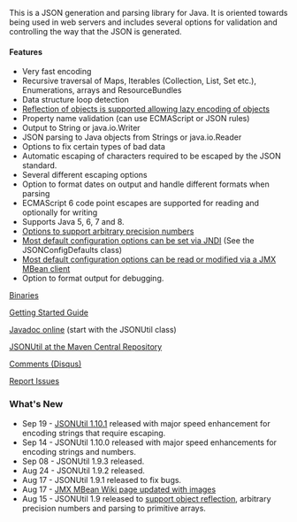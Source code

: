 
This is a JSON generation and parsing library for Java.  It is oriented
towards being used in web servers and includes several options for validation
and controlling the way that the JSON is generated.

#### Features
* Very fast encoding
* Recursive traversal of Maps, Iterables (Collection, List, Set etc.), Enumerations, arrays and ResourceBundles
* Data structure loop detection
* [Reflection of objects is supported allowing lazy encoding of objects](https://github.com/billdavidson/JSONUtil/wiki/Using-Reflection-to-Encode-Objects-as-JSON)
* Property name validation (can use ECMAScript or JSON rules)
* Output to String or java.io.Writer
* JSON parsing to Java objects from Strings or java.io.Reader
* Options to fix certain types of bad data
* Automatic escaping of characters required to be escaped by the JSON standard.
* Several different escaping options
* Option to format dates on output and handle different formats when parsing
* ECMAScript 6 code point escapes are supported for reading and optionally for writing
* Supports Java 5, 6, 7 and 8.
* [Options to support arbitrary precision numbers](https://github.com/billdavidson/JSONUtil/wiki/Options-Which-Help-Support-Arbitrary-Precision-Arithmetic)
* [Most default configuration options can be set via JNDI](https://github.com/billdavidson/JSONUtil/wiki/Setting-Configuration-Defaults-Using-JNDI) (See the JSONConfigDefaults class)
* [Most default configuration options can be read or modified via a JMX MBean client](https://github.com/billdavidson/JSONUtil/wiki/Viewing-and-Modifying-Configuration-Defaults-Using-a-JMX-MBean-Client)
* Option to format output for debugging.

[Binaries](https://github.com/billdavidson/JSONUtil/releases)

[Getting Started Guide](https://github.com/billdavidson/JSONUtil/wiki/Getting-Started-Guide)

[Javadoc online](http://kopitubruk.org/JSONUtil/javadoc) (start with the JSONUtil class)

[JSONUtil at the Maven Central Repository](http://search.maven.org/#search%7Cgav%7C1%7Cg%3A%22org.kopitubruk.util%22%20AND%20a%3A%22JSONUtil%22)

[Comments (Disqus)](http://kopitubruk.org/JSONUtil/#comments)

[Report Issues](https://github.com/billdavidson/JSONUtil/issues)

### What's New
* Sep 19 - [JSONUtil 1.10.1](https://github.com/billdavidson/JSONUtil/releases/tag/JSONUtil-1.10.1) released with major speed enhancement for encoding strings that require escaping.
* Sep 14 - JSONUtil 1.10.0 released with major speed enhancements for encoding strings and numbers.
* Sep 08 - JSONUtil 1.9.3 released.
* Aug 24 - JSONUtil 1.9.2 released.
* Aug 17 - JSONUtil 1.9.1 released to fix bugs.
* Aug 17 - [JMX MBean Wiki page updated with images](https://github.com/billdavidson/JSONUtil/wiki/Viewing-and-Modifying-Configuration-Defaults-Using-a-JMX-MBean-Client)
* Aug 15 - JSONUtil 1.9 released to [support object reflection](https://github.com/billdavidson/JSONUtil/wiki/Using-Reflection-to-Encode-Objects-as-JSON), arbitrary precision numbers and parsing to primitive arrays.
